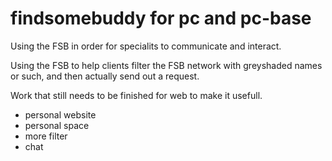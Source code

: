 <!-- TITLE: Findsomebuddy -->
<!-- SUBTITLE: A quick summary of Findsomebuddy -->

# findsomebuddy for pc and pc-base

Using the FSB in order for specialits to communicate and interact. 

Using the FSB to help clients filter the FSB network with greyshaded names or such, and then actually send out a request. 


Work that still needs to be finished for web to make it usefull. 

- personal website 
- personal space 
-  more filter
-  chat 